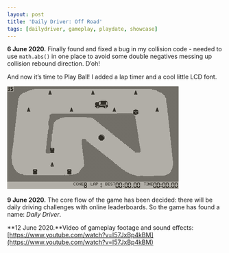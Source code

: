 ```yaml
---
layout: post
title: 'Daily Driver: Off Road'
tags: [dailydriver, gameplay, playdate, showcase]
---
```


**6 June 2020.** Finally found and fixed a bug in my collision code - needed to use `math.abs()` in one place to avoid some double negatives messing up collision rebound direction. D’oh!

And now it’s time to Play Ball! I added a lap timer and a cool little LCD font.

![GIF](/images/posts/daily-driver-off-road.gif#playdate)

**9 June 2020.** The core flow of the game has been decided: there will be daily driving challenges with online leaderboards. So the game has found a name: _Daily Driver_.

**12 June 2020.**Video of gameplay footage and sound effects: [https://www.youtube.com/watch?v=I57JxBp4kBM](https://www.youtube.com/watch?v=I57JxBp4kBM)